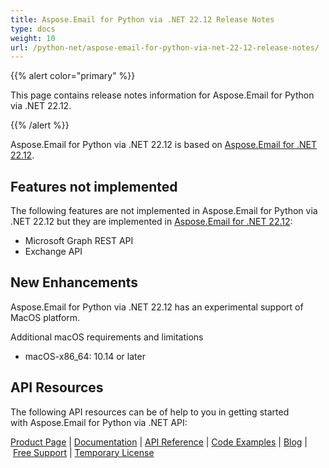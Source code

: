 ```yaml
---
title: Aspose.Email for Python via .NET 22.12 Release Notes
type: docs
weight: 10
url: /python-net/aspose-email-for-python-via-net-22-12-release-notes/
---
```


{{% alert color="primary" %}} 

This page contains release notes information for Aspose.Email for Python via .NET 22.12.

{{% /alert %}} 

Aspose.Email for Python via .NET 22.12 is based on [Aspose.Email for .NET 22.12](/email/net/aspose-email-for-net-22-12-release-notes/).

## **Features not implemented**
The following features are not implemented in Aspose.Email for Python via .NET 22.12 but they are implemented in [Aspose.Email for .NET 22.12](/email/net/aspose-email-for-net-22-12-release-notes/):

- Microsoft Graph REST API
- Exchange API

## **New Enhancements**
Aspose.Email for Python via .NET 22.12 has an experimental support of MacOS platform.

Additional macOS requirements and limitations

* macOS-x86_64: 10.14 or later



## **API Resources**
The following API resources can be of help to you in getting started with Aspose.Email for Python via .NET API:



[Product Page](https://products.aspose.com/email/python-net) | [Documentation](/email/python-net/home/) | [API Reference](https://apireference.aspose.com/email/net) | [Code Examples](https://github.com/aspose-email/aspose.email-python-dotnet) | [Blog](https://blog.aspose.com/category/email/) | [Free Support](https://forum.aspose.com/c/email/12) | [Temporary License](https://purchase.aspose.com/temporary-license)


